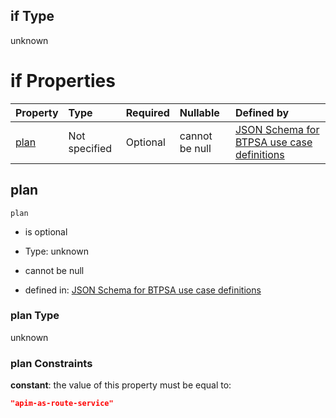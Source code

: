 ## if Type

unknown

# if Properties

| Property      | Type          | Required | Nullable       | Defined by                                                                                                                                                                                                                                |
| :------------ | :------------ | :------- | :------------- | :---------------------------------------------------------------------------------------------------------------------------------------------------------------------------------------------------------------------------------------- |
| [plan](#plan) | Not specified | Optional | cannot be null | [JSON Schema for BTPSA use case definitions](btpsa-usecase-properties-services-items-allof-1-then-allof-6-then-allof-0-if-properties-plan.md "undefined#/properties/services/items/allOf/1/then/allOf/6/then/allOf/0/if/properties/plan") |

## plan



`plan`

*   is optional

*   Type: unknown

*   cannot be null

*   defined in: [JSON Schema for BTPSA use case definitions](btpsa-usecase-properties-services-items-allof-1-then-allof-6-then-allof-0-if-properties-plan.md "undefined#/properties/services/items/allOf/1/then/allOf/6/then/allOf/0/if/properties/plan")

### plan Type

unknown

### plan Constraints

**constant**: the value of this property must be equal to:

```json
"apim-as-route-service"
```
